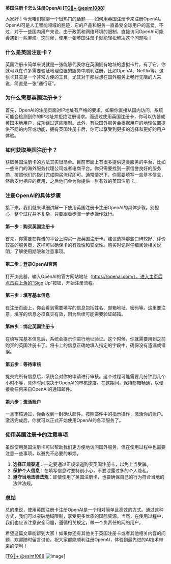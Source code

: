 **英国注册卡怎么注册OpenAI [[TG💪+ @esim1088](https://t.me/s/esim1088)]**

大家好！今天咱们聊聊一个很热门的话题——如何用英国注册卡来注册OpenAI。OpenAI可是人工智能领域的翘楚，它的产品和服务一直备受全球用户的喜爱。不过，对于一些国内用户来说，由于政策和网络环境的限制，直接访问OpenAI可能会遇到一些麻烦。这时候，使用一张英国注册卡就能轻松解决这个问题啦！

### **什么是英国注册卡？**

英国注册卡简单来说就是一张能够代表你在英国拥有地址的虚拟卡片。有了它，你就可以在许多需要验证地理位置的服务中顺利注册，比如OpenAI、Netflix等。这张卡其实是一个非常方便的工具，尤其对于那些想在国外服务上畅行无阻的人来说，简直是一张“通行证”。

### **为什么需要英国注册卡？**

首先，OpenAI的注册页面对IP地址有严格的要求，如果你直接从国内访问，系统可能会检测到你的IP地址并拒绝注册请求。而通过使用英国注册卡，你可以伪装成英国本地用户，成功绕过这些限制。此外，有些国外服务会根据用户的地理位置提供不同的内容或功能，拥有英国注册卡后，你可以享受到更多的选择和更好的用户体验。

### **如何获取英国注册卡？**

获取英国注册卡的方法其实很简单。目前市面上有很多提供这类服务的平台，比如一些专门的海外服务代理公司或者电商平台。你只需要找到一家信誉良好的服务商，按照他们的指引完成购买流程即可。通常情况下，你需要填写一些基本信息，然后支付相应的费用，之后他们会为你提供一张有效的英国注册卡。

### **注册OpenAI的具体步骤**

接下来，我们就来详细讲解一下使用英国注册卡注册OpenAI的具体步骤。别担心，整个过程并不复杂，只要跟着步骤一步步操作就行。

#### **第一步：购买英国注册卡**
首先，你需要在靠谱的平台上购买一张英国注册卡。建议选择那些口碑较好、评价较高的服务商，这样可以确保卡的有效性和安全性。购买时记得仔细阅读相关说明，了解使用期限和注意事项。

#### **第二步：登录OpenAI官网**
打开浏览器，输入OpenAI的官方网站地址（https://openai.com/），进入主页后点击右上角的“Sign Up”按钮，开始注册流程。

#### **第三步：填写基本信息**
在注册页面上，你会看到需要填写的信息包括姓名、邮箱地址、密码等。这里要注意，填写的信息必须真实有效，因为后续可能需要验证邮箱。

#### **第四步：绑定英国注册卡**
在填写完基本信息后，系统会提示你进行地址验证。这个时候，你就需要用到之前购买的英国注册卡了。将卡上的信息正确地填入指定的字段中，确保没有遗漏或错误。

#### **第五步：等待审核**
提交完所有信息后，系统会对你的申请进行审核。这个过程可能需要几分钟到几个小时不等，具体时间取决于OpenAI的审核速度。在这期间，保持邮箱畅通，以便接收任何来自OpenAI的通知邮件。

#### **第六步：激活账户**
一旦审核通过，你会收到一封确认邮件。按照邮件中的指示操作，激活你的账户。激活完成后，你就可以正式开始使用OpenAI的各项服务了。

### **使用英国注册卡的注意事项**

虽然使用英国注册卡可以帮助我们更方便地访问国外服务，但在使用过程中也需要注意一些事项，以避免不必要的麻烦。

1. **选择正规渠道**：一定要通过正规渠道购买英国注册卡，以免上当受骗。
2. **保护个人信息**：在填写信息时要特别小心，不要泄露过多的个人隐私。
3. **遵守当地法律法规**：即使使用了英国注册卡，也要确保自己的行为符合当地的法律法规。

### **总结**

总的来说，使用英国注册卡注册OpenAI是一个相对简单且高效的方式。通过这种方式，我们可以突破地域限制，享受更多优质的国际资源。当然，在使用过程中，我们也应该注意安全问题，遵循相关规定，做一个负责任的网络用户。

希望这篇文章能帮到大家！如果你还有其他关于英国注册卡或者其他相关内容的问题，欢迎随时留言讨论。祝大家都能顺利注册OpenAI，体验到最先进的AI技术带来的便利！

[[TG💪+ @esim1088](https://t.me/s/esim1088) ![Image](https://i.postimg.cc/4NQfJmqS/Snipaste-2025-05-13-00-14-12.png)]